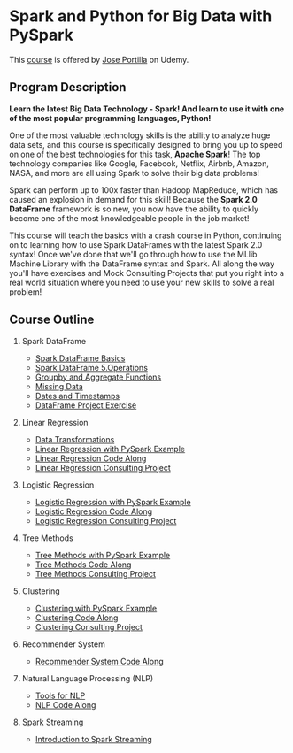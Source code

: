# Spark and Python for Big Data with PySpark
This [course](https://www.udemy.com/spark-and-python-for-big-data-with-pyspark) is offered by [Jose Portilla](https://www.udemy.com/user/joseporitlla/]) on Udemy.

## Program Description

**Learn the latest Big Data Technology - Spark! And learn to use it with one of the most popular programming languages, Python!**

One of the most valuable technology skills is the ability to analyze huge data sets, and this course is specifically designed to bring you up to speed on one of the best technologies for this task, **Apache Spark**! The top technology companies like Google, Facebook, Netflix, Airbnb, Amazon, NASA, and more are all using Spark to solve their big data problems!

Spark can perform up to 100x faster than Hadoop MapReduce, which has caused an explosion in demand for this skill! Because the **Spark 2.0 DataFrame** framework is so new, you now have the ability to quickly become one of the most knowledgeable people in the job market!

This course will teach the basics with a crash course in Python, continuing on to learning how to use Spark DataFrames with the latest Spark 2.0 syntax! Once we've done that we'll go through how to use the MLlib Machine Library with the DataFrame syntax and Spark. All along the way you'll have exercises and Mock Consulting Projects that put you right into a real world situation where you need to use your new skills to solve a real problem!


## Course Outline
1. Spark DataFrame
    * [Spark DataFrame Basics](./Spark_DataFrames/DataFrame_Basics.ipynb)  
    * [Spark DataFrame 5.Operations](./Spark_DataFrames/DataFrame_Basic_Operations.ipynb)
    * [Groupby and Aggregate Functions](./Spark_DataFrames/GroupBy_and_Aggregate_Functions.ipynb)
    * [Missing Data](./Spark_DataFrames/Missing_Data.ipynb)
    * [Dates and Timestamps](./Spark_DataFrames/Dates_and_Timestamps.ipynb)
    * [DataFrame Project Exercise](./Spark_DataFrames/Spark_DataFrames_Project_Exercise.ipynb)  

2. Linear Regression
    * [Data Transformations](./Spark_for_Machine_Learning/Linear_Regression/Data_Transformations.ipynb)
    * [Linear Regression with PySpark Example](./Spark_for_Machine_Learning/Linear_Regression/Linear_Regression_Example.ipynb)
    * [Linear Regression Code Along](./Spark_for_Machine_Learning/Linear_Regression/Linear_Regression_Code_Along.ipynb)
    * [Linear Regression Consulting Project](./Spark_for_Machine_Learning/Linear_Regression/Linear_Regression_Consulting_Project.ipynb)

3. Logistic Regression
    * [Logistic Regression with PySpark Example](./Spark_for_Machine_Learning/Logistic_Regression/Logistic_Regression_Example.ipynb)
    * [Logistic Regression Code Along](./Spark_for_Machine_Learning/Logistic_Regression/Titanic_Log_Regression_Code_Along.ipynb)
    * [Logistic Regression Consulting Project](./Spark_for_Machine_Learning/Logistic_Regression/Logistic_Regression_Consulting_Project.ipynb)

4. Tree Methods
    * [Tree Methods with PySpark Example](./Spark_for_Machine_Learning/Tree_Methods/Tree_Methods_Doc_Example.ipynb)
    * [Tree Methods Code Along](./Spark_for_Machine_Learning/Tree_Methods/Tree_Methods_Code_Along.ipynb)
    * [Tree Methods Consulting Project](./Spark_for_Machine_Learning/Tree_Methods/Tree_Methods_Consulting_Project.ipynb)

5. Clustering
    * [Clustering with PySpark Example](./Spark_for_Machine_Learning/Clustering/Clustering_Code_Example.ipynb)
    * [Clustering Code Along](./Spark_for_Machine_Learning/Clustering/Clustering_Code_Along.ipynb)
    * [Clustering Consulting Project](./Spark_for_Machine_Learning/Clustering/Clustering_Consulting_Project.ipynb)

6. Recommender System  
    * [Recommender System Code Along](./Spark_for_Machine_Learning/Recommender_Systems/Recommender_Code_Along.ipynb)

7. Natural Language Processing (NLP)
    * [Tools for NLP](./Spark_for_Machine_Learning/Natural_Language_Processing/Tools_for_NLP.ipynb)
    * [NLP Code Along](./Spark_for_Machine_Learning/Natural_Language_Processing/NLP_Code_Along.ipynb)

8. Spark Streaming
    * [Introduction to Spark Streaming](./Spark_Streaming/Introduction_to_Spark_Streaming.ipynb)     
